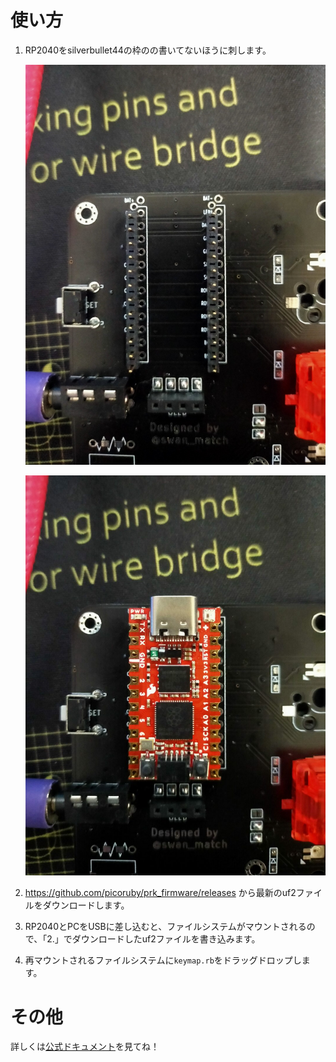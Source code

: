 # 使い方

1. RP2040をsilverbullet44の枠のの書いてないほうに刺します。

    ![](images/image1.jpg)
  
    ![](images/image2.jpg)

2. https://github.com/picoruby/prk_firmware/releases から最新のuf2ファイルをダウンロードします。

3. RP2040とPCをUSBに差し込むと、ファイルシステムがマウントされるので、「2.」でダウンロードしたuf2ファイルを書き込みます。

4. 再マウントされるファイルシステムに`keymap.rb`をドラッグドロップします。

# その他

詳しくは[公式ドキュメント](https://github.com/picoruby/prk_firmware)を見てね！